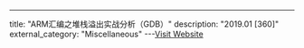 ---
title: "ARM汇编之堆栈溢出实战分析（GDB）"
description: "2019.01 [360]"
external_category: "Miscellaneous"
---[Visit Website](https://www.anquanke.com/post/id/169071/)


